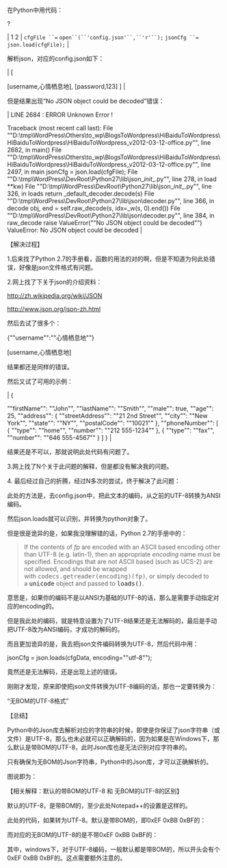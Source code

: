 在Python中用代码：

<a>?</a>

| 1 2 | `cfgFile ``=` `open``(``'config.json'``,``'r'``);` `jsonCfg ``=` `json.load(cfgFile);` |

解析json，对应的config.json如下：

| [

[username,心情栖息地], [password,123] ] |

但是结果出现“No JSON object could be decoded”错误：

| LINE 2684 : ERROR Unknown Error !

Traceback (most recent call last): File ""D:\tmp\WordPress\Others\to_wp\BlogsToWordpress\HiBaiduToWordpress\HiBaiduToWordpress\HiBaiduToWordpress_v2012-03-12-office.py"", line 2682, in <module> main() File ""D:\tmp\WordPress\Others\to_wp\BlogsToWordpress\HiBaiduToWordpress\HiBaiduToWordpress\HiBaiduToWordpress_v2012-03-12-office.py"", line 2497, in main jsonCfg = json.load(cfgFile); File ""D:\tmp\WordPress\DevRoot\Python27\lib\json\__init__.py"", line 278, in load **kw) File ""D:\tmp\WordPress\DevRoot\Python27\lib\json\__init__.py"", line 326, in loads return _default_decoder.decode(s) File ""D:\tmp\WordPress\DevRoot\Python27\lib\json\decoder.py"", line 366, in decode obj, end = self.raw_decode(s, idx=_w(s, 0).end()) File ""D:\tmp\WordPress\DevRoot\Python27\lib\json\decoder.py"", line 384, in raw_decode raise ValueError(""No JSON object could be decoded"") ValueError: No JSON object could be decoded |

【解决过程】

1.后来找了Python 2.7的手册看，函数的用法的对的啊，但是不知道为何此处错误，好像是json文件格式有问题。

2.网上找了下关于json的介绍资料：

<a>http://zh.wikipedia.org/wiki/JSON</a>

<a>http://www.json.org/json-zh.html</a>

然后去试了很多个：

{""username"":""心情栖息地""}

[username,心情栖息地]

结果都还是同样的错误。

然后又试了可用的示例：

| {

""firstName"": ""John"", ""lastName"": ""Smith"", ""male"": true, ""age"": 25, ""address"": { ""streetAddress"": ""21 2nd Street"", ""city"": ""New York"", ""state"": ""NY"", ""postalCode"": ""10021"" }, ""phoneNumber"": [ { ""type"": ""home"", ""number"": ""212 555-1234"" }, { ""type"": ""fax"", ""number"": ""646 555-4567"" } ] } |

结果还是不可以，那就说明此处代码有问题了。

3.网上找了N个关于此问题的解释，但是都没有解决我的问题。

4\. 最后经过自己的折腾，经过N多次的尝试，终于解决了此问题：

此处的方法是，去config.json中，把此文本的编码，从之前的UTF-8转换为ANSI编码。

然后json.loads就可以识别，并转换为python对象了。

但是很是诡异的是，如果我没理解错的话，Python 2.7的手册中的：

> 
> 
> If the contents of _fp_ are encoded with an ASCII based encoding other than UTF-8 (e.g. latin-1), then an appropriate _encoding_ name must be specified. Encodings that are not ASCII based (such as UCS-2) are not allowed, and should be wrapped with <tt>codecs.getreader(encoding)(fp)</tt>, or simply decoded to a <a><tt>unicode</tt></a> object and passed to <a><tt>loads()</tt></a>.
> 
> 

意思是，如果你的编码不是以ANSI为基础的UTF-8的话，那么是需要手动指定对应的encoding的。

但是我此处的编码，就是特意设置为了UTF-8结果还是无法解码的，最后是手动把UTF-8改为ANSI编码，才成功的解码的。

而且更加诡异的是，我去把json文件编码转换为UTF-8，然后代码中用：

jsonCfg = json.loads(cfgData, encoding=""utf-8"");

竟然还是无法解码，还是出现上述的错误。

刚刚才发现，原来即使把json文件转换为UTF-8编码的话，那也一定要转换为：

“无BOM的UTF-8格式”

<a></a>

【总结】

Python中的Json库去解析对应的字符串的时候，即使是你保证了json字符串（或文件）是UTF-8，那么也未必就可以正确解码的，因为如果是在Windows下，那么默认是带BOM的UTF-8，此时Json库也是无法识别对应字符串的。

只有确保为无BOM的Json字符串，Python中的Json库，才可以正确解析的。

图说即为：

<a></a>

【相关解释：默认的带BOM的UTF-8 和 无BOM的UTF-8的区别】

默认的UTF-8，是带BOM的，至少此处Notepad++的设置是这样的。

此处的代码，如果转为UTF-8。默认是带BOM的，即0xEF 0xBB 0xBF的：

<a></a>

而对应的无BOM的UTF-8的是不带0xEF 0xBB 0xBF的：

<a></a>

其中，windows下，对于UTF-8编码，一般默认都是带BOM的，所以开头会有个0xEF 0xBB 0xBF的。这点需要额外注意的。